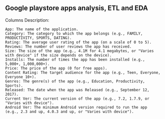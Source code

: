## Google playstore apps analysis, ETL and EDA


Columns Description:

    App: The name of the application.
    Category: The category to which the app belongs (e.g., FAMILY, PRODUCTIVITY, SPORTS, DATING).
    Rating: The average user rating of the app (on a scale of 0 to 5).
    Reviews: The number of user reviews the app has received.
    Size: The size of the app (e.g., 4.1M for 4.1 megabytes, or "Varies with device" if the size depends on the device).
    Installs: The number of times the app has been installed (e.g., 5,000+, 1,000,000+).
    Price: The price of the app (0 for free apps).
    Content Rating: The target audience for the app (e.g., Teen, Everyone, Everyone 10+).
    Genres: The genre(s) of the app (e.g., Education, Productivity, Sports).
    Released: The date when the app was Released (e.g., September 12, 2017).
    Current Ver: The current version of the app (e.g., 7.2, 1.7.9, or "Varies with device").
    Android Ver: The minimum Android version required to run the app (e.g., 2.3 and up, 4.0.3 and up, or "Varies with device").
